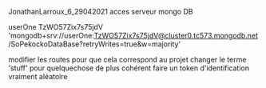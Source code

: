 JonathanLarroux_6_29042021
acces serveur mongo DB

userOne
TzWO57Zix7s75jdV
'mongodb+srv://userOne:TzWO57Zix7s75jdV@cluster0.tc573.mongodb.net/SoPekockoDataBase?retryWrites=true&w=majority'

modifier les routes pour que cela correspond au projet
changer le terme 'stuff' pour quelquechose de plus cohérent
faire un token d'identification vraiment aléatoire